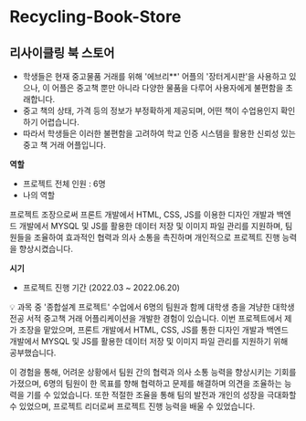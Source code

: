 # Recycling-Book-Store

## 리사이클링 북 스토어

- 학생들은 현재 중고물품 거래를 위해 '에브리**' 어플의 '장터게시판'을 사용하고 있으나, 이 어플은 중고책 뿐만 아니라 다양한 물품을 다루어 사용자에게 불편함을 초래합니다.
- 중고 책의 상태, 가격 등의 정보가 부정확하게 제공되며, 어떤 책이 수업용인지 확인하기 어렵습니다.
- 따라서 학생들은 이러한 불편함을 고려하여 학교 인증 시스템을 활용한 신뢰성 있는 중고 책 거래 어플입니다.

**역할**

- 프로젝트 전체 인원 : 6명
- 나의 역할

프로젝트 조장으로써 프론트 개발에서 HTML, CSS, JS를 이용한 디자인 개발과 백엔드 개발에서 MYSQL 및 JS를 활용한 데이터 저장 및 이미지 파일 관리를 지원하며, 팀원들을 조율하여 효과적인 협력과 의사 소통을 촉진하며 개인적으로 프로젝트 진행 능력을 향상시켰습니다.

**시기**

- 프로젝트 진행 기간 (2022.03 ~ 2022.06.20) 

<aside>
💡 과목 중 '종합설계 프로젝트' 수업에서 6명의 팀원과 함께 대학생 층을 겨냥한 대학생 전공 서적 중고책 거래 어플리케이션을 개발한 경험이 있습니다. 이번 프로젝트에서 제가 조장을 맡았으며, 프론트 개발에서 HTML, CSS, JS를 통한 디자인 개발과 백엔드 개발에서 MYSQL 및 JS를 활용한 데이터 저장 및 이미지 파일 관리를 지원하기 위해 공부했습니다.

이 경험을 통해, 어려운 상황에서 팀원 간의 협력과 의사 소통 능력을 향상시키는 기회를 가졌으며, 6명의 팀원이 한 목표를 향해 협력하고 문제를 해결하며 의견을 조율하는 능력을 기를 수 있었습니다. 또한 적절한 조율을 통해 팀의 발전과 개인의 성장을 극대화할 수 있었으며, 프로젝트 리더로써 프로젝트 진행 능력을 배울 수 있었습니다.


